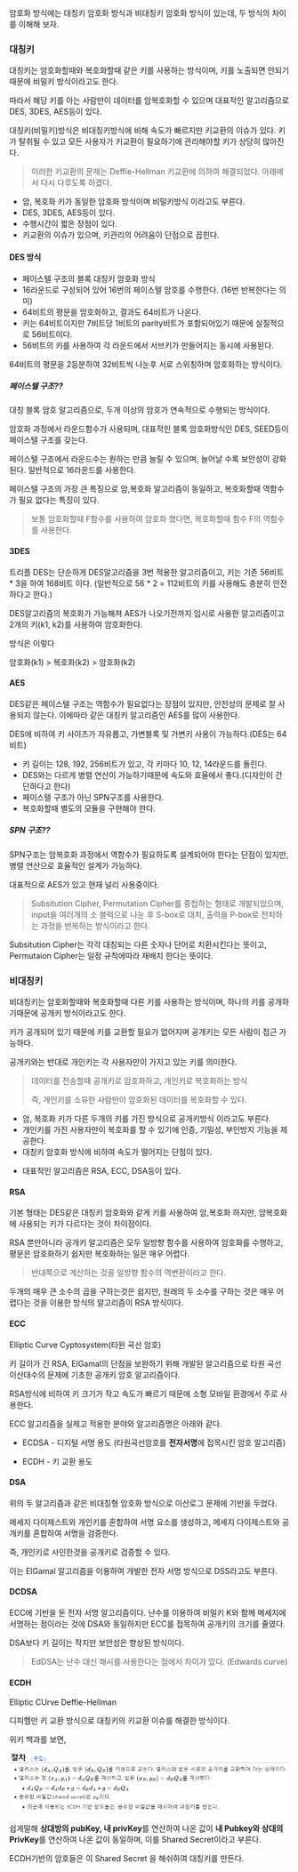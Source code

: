 암호화 방식에는 대칭키 암호화 방식과 비대칭키 암호화 방식이 있는데, 두 방식의 차이를 이해해 보자.



### 대칭키

대칭키는 암호화할때와 복호화할때 같은 키를 사용하는 방식이며, 키를 노출되면 안되기 때문에 비밀키 방식이라고도 한다.

따라서 해당 키를 아는 사람만이 데이터를 암복호화할 수 있으며 대표적인 알고리즘으로 DES, 3DES, AES등이 있다.

대칭키(비밀키)방식은 비대칭키방식에 비해 속도가 빠르지만 키교환의 이슈가 있다. 키가 탈취될 수 있고 모든 사용자가 키교환이 필요하기에 관리해야할 키가 상당히 많아진다.

> 이러한 키교환의 문제는 Deffie-Hellman 키교환에 의하여 해결되었다. 아래에서 다시 다루도록 하겠다.



* 암, 복호화 키가 동일한 암호화 방식이며 비밀키방식 이라고도 부른다.
* DES, 3DES, AES등이 있다.
* 수행시간이 짧은 장점이 있다.
* 키교환의 이슈가 있으며, 키관리의 어려움이 단점으로 꼽힌다.



#### DES 방식

* 페이스텔 구조의 블록 대칭키 암호화 방식
* 16라운드로 구성되어 있어 16번의 페이스텔 암호를 수행한다. (16번 반복한다는 의미)
* 64비트의 평문을 암호화하고, 결과도 64비트가 나온다.
* 키는 64비트이지만 7비트당 1비트의 parity비트가 포함되어있기 때문에 실질적으로 56비트이다.
* 56비트의 키를 사용하여 각 라운드에서 서브키가 만들어지는 동시에 사용된다.

64비트의 평문을 2등분하여 32비트씩 나눈후 서로 스위칭하며 암호화하는 방식이다.



##### 페이스텔 구조??

대칭 블록 암호 알고리즘으로, 두개 이상의 암호가 연속적으로 수행되는 방식이다.

암호화 과정에서 라운드함수가 사용되며, 대표적인 블록 암호화방식인 DES, SEED등이 페이스텔 구조를 갖는다.

페이스텔 구조에서 라운드수는 원하는 만큼 늘릴 수 있으며, 늘어날 수록 보안성이 강화된다. 일반적으로 16라운드를 사용한다.

페이스텔 구조의 가장 큰 특징으로 암,복호화 알고리즘이 동일하고, 복호화할때 역함수가 필요 없다는 특징이 있다.

> 보통 암호화할때 F함수를 사용하여 암호화 했다면, 복호화할때 함수 F의 역함수를 사용한다.



#### 3DES

트리플 DES는 단순하게 DES알고리즘을 3번 적용한 알고리즘이고, 키는 기존 56비트 * 3을 하여 168비트 이다. (일반적으로 56 * 2 = 112비트의 키를 사용해도 충분히 안전하다고 한다.)

DES알고리즘의 복호화가 가능해져 AES가 나오기전까지 임시로 사용한 알고리즘이고 2개의 키(k1, k2)를 사용하여 암호화한다.

방식은 이렇다

암호화(k1) > 복호화(k2) > 암호화(k2)



#### AES

DES같은 페이스텔 구조는 역함수가 필요없다는 장점이 있지만, 안전성의 문제로 잘 사용되지 않는다. 이에따라 같은 대칭키 알고리즘인 AES를 많이 사용한다.

DES에 비하여 키 사이즈가 자유롭고, 가변블록 및 가변키 사용이 가능하다.(DES는 64비트)

* 키 길이는 128, 192, 256비트가 있고, 각 키마다 10, 12, 14라운드를 돌린다.
* DES와는 다르게 병렬 연산이 가능하기때문에 속도와 효율에서 좋다.(디자인이 간단하다고 한다)
* 페이스텔 구조가 아닌 SPN구조를 사용한다. 
* 복호화할때 별도의 모듈을 구현해야 한다.



##### SPN 구조??

SPN구조는 암복호화 과정에서 역함수가 필요하도록 설계되어야 한다는 단점이 있지만, 병렬 연산으로 효율적인 설계가 가능하다.

대표적으로 AES가 있고 현재 널리 사용중이다.

> Subsitution Cipher, Permutation Cipher를 중첩하는 형태로 개발되었으며, input을 여러개의 소 블럭으로 나눈 후 S-box로 대치, 출력을 P-box로 전치하는 과정을 반복하는 방식이라고 한다.

Subsitution Cipher는 각각 대칭되는 다른 숫자나 단어로 치환시킨다는 뜻이고, Permutaion Cipher는 일정 규칙에따라 재배치 한다는 뜻이다.



### 비대칭키

비대칭키는 암호화할때와 복호화할때 다른 키를 사용하는 방식이며, 하나의 키를 공개하기때문에 공개키 방식이라고도 한다.

키가 공개되어 있기 때문에 키를 교환할 필요가 없어지며 공개키는 모든 사람이 접근 가능하다.

공개키와는 반대로 개인키는 각 사용자만이 가지고 있는 키를 의미한다.

> 데이터를 전송할때 공개키로 암호화하고, 개인키로 복호화하는 방식
>
> 즉, 개인키를 소유한 사람만이 암호화된 데이터를 복호화할 수 있다.



* 암, 복호화 키가 다른 두개의 키를 가진 방식으로 공개키방식 이라고도 부른다.
* 개인키를 가진 사용자만이 복호화를 할 수 있기에 인증, 기밀성, 부인방지 기능을 제공한다.
* 대칭키 암호화 방식에 비하여 속도가 떨어지는 단점이 있다.

+ 대표적인 알고리즘은 RSA, ECC, DSA등이 있다.



#### RSA

기본 형태는 DES같은 대칭키 암호화와 같게 키를 사용하여 암,복호화 하지만, 암복호화에 사용되는 키가 다르다는 것이 차이점이다.

RSA 뿐만아니라 공개키 알고리즘은 모두 일방향 함수를 사용하여 암호화를 수행하고, 평문은 암호화하기 쉽지만 복호화하는 일은 매우 어렵다.

> 반대쪽으로 계산하는 것을 일방향 함수의 역변환이라고 한다.



두개의 매우 큰 소수의 곱을 구하는것은 쉽지만, 원래의 두 소수를 구하는 것은 매우 어렵다는 것을 이용한 방식의 알고리즘이 RSA 방식이다.



#### ECC

Elliptic Curve Cyptosystem(타원 곡선 암호)

키 길이가 긴 RSA, ElGamal의 단점을 보완하기 위해 개발된 알고리즘으로 타원 곡선 이산대수의 문제에 기초한 공개키 암호 알고리즘이다.

RSA방식에 비하여 키 크기가 작고 속도가 빠르기 때문에 소형 모바일 환경에서 주로 사용한다.

ECC 알고리즘을 실제고 적용한 분야와 알고리즘명은 아래와 같다.

* ECDSA - 디지털 서명 용도 (타원곡선암호를 **전자서명**에 접목시킨 암호 알고리즘)

* ECDH - 키 교환 용도



#### DSA

위의 두 알고리즘과 같은 비대칭형 암호화 방식으로 이산로그 문제에 기반을 두었다.

메세지 다이제스트와 개인키를 혼합하여 서명 요소를 생성하고, 메세지 다이제스트와 공개키를 혼합하여 서명을 검증한다.

즉, 개인키로 사인한것을 공개키로 검증할 수 있다.

이는 ElGamal 알고리즘을 이용하여 개발한 전자 서명 방식으로 DSS라고도 부른다.



#### DCDSA

ECC에 기반을 둔 전자 서명 알고리즘이다. 난수를 이용하여 비밀키 K와 함께 메세지에 서명하는 점이라는 것에 DSA와 동일하지만 ECC를 접목하여 공개키의 크기를 줄였다.

DSA보다 키 길이는 작지만 보안성은 향상된 방식이다.

> EdDSA는 난수 대신 해시를 사용한다는 점에서 차이가 있다. (Edwards curve)



#### ECDH

Elliptic CUrve Deffie-Hellman

디피헬만 키 교환 방식으로 대칭키의 키교환 이슈를 해결한 방식이다.

위키 백과를 보면,

![ECDH](..\image\2022-01-16\ECDH.PNG)

쉽게말해 **상대방의 pubKey, 내 privKey**를 연산하여 나온 값이 **내 Pubkey와 상대의 PrivKey**를 연산하여 나온 값이 동일하며, 이를 Shared Secret이라고 부른다.

ECDH기반의 암호들은 이 Shared Secret 을 해쉬하여 대칭키를 만든다.